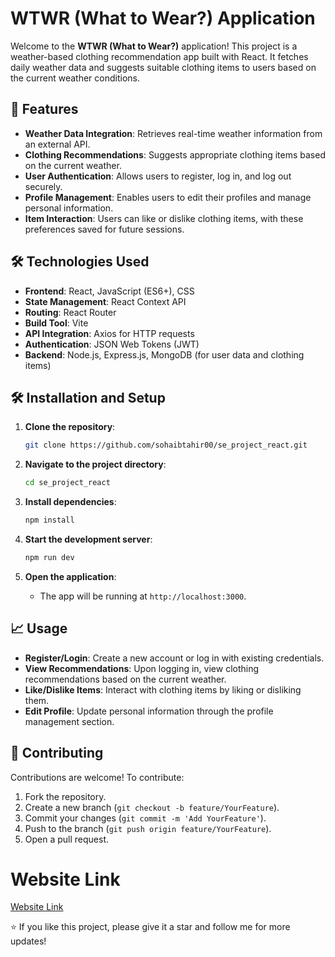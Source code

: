 # WTWR (What to Wear?) Application

Welcome to the **WTWR (What to Wear?)** application! This project is a weather-based clothing recommendation app built with React. It fetches daily weather data and suggests suitable clothing items to users based on the current weather conditions.

## 🚀 Features

- **Weather Data Integration**: Retrieves real-time weather information from an external API.
- **Clothing Recommendations**: Suggests appropriate clothing items based on the current weather.
- **User Authentication**: Allows users to register, log in, and log out securely.
- **Profile Management**: Enables users to edit their profiles and manage personal information.
- **Item Interaction**: Users can like or dislike clothing items, with these preferences saved for future sessions.

## 🛠️ Technologies Used

- **Frontend**: React, JavaScript (ES6+), CSS
- **State Management**: React Context API
- **Routing**: React Router
- **Build Tool**: Vite
- **API Integration**: Axios for HTTP requests
- **Authentication**: JSON Web Tokens (JWT)
- **Backend**: Node.js, Express.js, MongoDB (for user data and clothing items)

## 🛠️ Installation and Setup

1. **Clone the repository**:

   ```bash
   git clone https://github.com/sohaibtahir00/se_project_react.git
   ```

2. **Navigate to the project directory**:

   ```bash
   cd se_project_react
   ```

3. **Install dependencies**:

   ```bash
   npm install
   ```

4. **Start the development server**:

   ```bash
   npm run dev
   ```

5. **Open the application**:
   - The app will be running at `http://localhost:3000`.

## 📈 Usage

- **Register/Login**: Create a new account or log in with existing credentials.
- **View Recommendations**: Upon logging in, view clothing recommendations based on the current weather.
- **Like/Dislike Items**: Interact with clothing items by liking or disliking them.
- **Edit Profile**: Update personal information through the profile management section.

## 🤝 Contributing

Contributions are welcome! To contribute:

1. Fork the repository.
2. Create a new branch (`git checkout -b feature/YourFeature`).
3. Commit your changes (`git commit -m 'Add YourFeature'`).
4. Push to the branch (`git push origin feature/YourFeature`).
5. Open a pull request.

# Website Link

[Website Link](https://wt-wr.dob.jp/)

⭐️ If you like this project, please give it a star and follow me for more updates!
